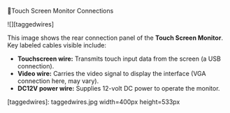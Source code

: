 Touch Screen Monitor Connections

![][taggedwires]

This image shows the rear connection panel of the **Touch Screen Monitor**. Key labeled cables visible include:

* **Touchscreen wire:** Transmits touch input data from the screen (a USB connection).
* **Video wire:** Carries the video signal to display the interface (VGA connection here, may vary).
* **DC12V power wire:** Supplies 12-volt DC power to operate the monitor.

[taggedwires]: taggedwires.jpg width=400px height=533px